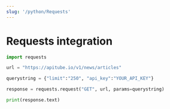 ```yaml
---
slug: '/python/Requests'
---
```


# Requests integration

```python
import requests

url = "https://apitube.io/v1/news/articles"

querystring = {"limit":"250", "api_key":"YOUR_API_KEY"}

response = requests.request("GET", url, params=querystring)

print(response.text)
```

